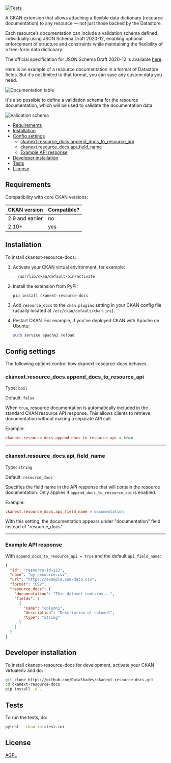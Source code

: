 [![Tests](https://github.com/DataShades/ckanext-resource-docs/actions/workflows/test.yml/badge.svg)](https://github.com/DataShades/ckanext-resource-docs/actions/workflows/test.yml)

A CKAN extension that allows attaching a flexible data dictionary (resource documentation) to any resource — not just those backed by the Datastore.

Each resource’s documentation can include a validation schema defined individually using JSON Schema Draft 2020-12, enabling optional enforcement of structure and constraints while maintaining the flexibility of a free-form data dictionary.

The official specification for JSON Schema Draft 2020-12 is available [here](https://json-schema.org/draft/2020-12/).

Here is an example of a resource documentation in a format of Datastore fields. But it's not limited to that format, you can save any custom data you need.

![Documentation table](./docs/rdoc-1.png)

It's also possible to define a validation schema for the resource documentation, which will be used to validate the documentation data.

![Validation schema](./docs/rdoc-2.png)

- [Requirements](#requirements)
- [Installation](#installation)
- [Config settings](#config-settings)
  - [ckanext.resource\_docs.append\_docs\_to\_resource\_api](#ckanextresource_docsappend_docs_to_resource_api)
  - [ckanext.resource\_docs.api\_field\_name](#ckanextresource_docsapi_field_name)
  - [Example API response](#example-api-response)
- [Developer installation](#developer-installation)
- [Tests](#tests)
- [License](#license)

## Requirements

Compatibility with core CKAN versions:

| CKAN version    | Compatible?   |
| --------------- | ------------- |
| 2.9 and earlier | no            |
| 2.10+           | yes           |

## Installation
To install ckanext-resource-docs:

1. Activate your CKAN virtual environment, for example:

    ```bash
    . /usr/lib/ckan/default/bin/activate
    ```

2. Install the extension from PyPI:

    ```bash
    pip install ckanext-resource-docs
    ```

3. Add `resource_docs` to the `ckan.plugins` setting in your CKAN config file (usually located at `/etc/ckan/default/ckan.ini`).

4. Restart CKAN. For example, if you've deployed CKAN with Apache on Ubuntu:

    ```bash
    sudo service apache2 reload
    ```


## Config settings

The following options control how ckanext-resource-docs behaves.

### ckanext.resource_docs.append_docs_to_resource_api

Type: `bool`

Default: `false`

When `true`, resource documentation is automatically included in the standard CKAN resource API response. This allows clients to retrieve documentation without making a separate API call.

Example:
```ini
ckanext.resource_docs.append_docs_to_resource_api = true
```

---

### ckanext.resource_docs.api_field_name

Type: `string`

Default: `resource_docs`

Specifies the field name in the API response that will contain the resource documentation. Only applies if `append_docs_to_resource_api` is enabled.

Example:
```ini
ckanext.resource_docs.api_field_name = documentation
```

With this setting, the documentation appears under "documentation" field instead of "resource_docs".

---

### Example API response

With `append_docs_to_resource_api = true` and the default `api_field_name`:

```json
{
  "id": "resource-id-123",
  "name": "my-resource.csv",
  "url": "https://example.com/data.csv",
  "format": "CSV",
  "resource_docs": {
    "documentation": "This dataset contains...",
    "fields": [
      {
        "name": "column1",
        "description": "Description of column1",
        "type": "string"
      }
    ]
  }
}
```

## Developer installation

To install ckanext-resource-docs for development, activate your CKAN virtualenv and
do:
```sh
git clone https://github.com/DataShades/ckanext-resource-docs.git
cd ckanext-resource-docs
pip install -e .
```

## Tests

To run the tests, do:

```sh
pytest --ckan-ini=test.ini
```

## License

[AGPL](https://www.gnu.org/licenses/agpl-3.0.en.html)
